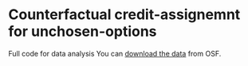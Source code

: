 # Counterfactual credit-assignemnt for unchosen-options
Full code for data analysis
You can <a href="https://osf.io/adh58">download the data</a> from OSF.
